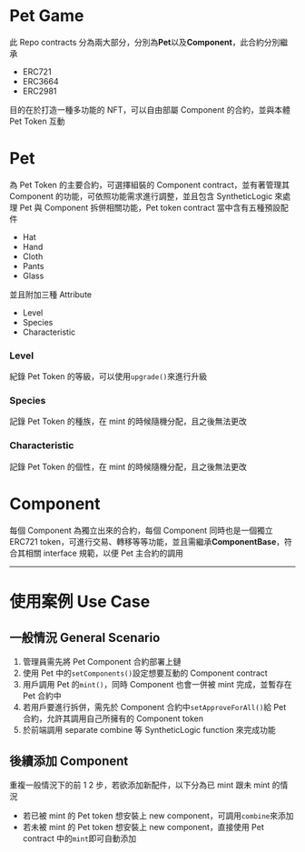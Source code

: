 # Pet Game

此 Repo contracts 分為兩大部分，分別為**Pet**以及**Component**，此合約分別繼承

- ERC721
- ERC3664
- ERC2981

目的在於打造一種多功能的 NFT，可以自由部屬 Component 的合約，並與本體 Pet Token 互動

# Pet

為 Pet Token 的主要合約，可選擇組裝的 Component contract，並有著管理其 Component 的功能，可依照功能需求進行調整，並且包含 SyntheticLogic 來處理 Pet 與 Component 拆併相關功能，Pet token contract 當中含有五種預設配件

- Hat
- Hand
- Cloth
- Pants
- Glass

並且附加三種 Attribute

- Level
- Species
- Characteristic

### Level

紀錄 Pet Token 的等級，可以使用`upgrade()`來進行升級

### Species

記錄 Pet Token 的種族，在 mint 的時候隨機分配，且之後無法更改

### Characteristic

記錄 Pet Token 的個性，在 mint 的時候隨機分配，且之後無法更改

# Component

每個 Component 為獨立出來的合約，每個 Component 同時也是一個獨立 ERC721 token，可進行交易、轉移等等功能，並且需繼承**ComponentBase**，符合其相關 interface 規範，以便 Pet 主合約的調用

---

# 使用案例 Use Case

## 一般情況 General Scenario

1. 管理員需先將 Pet Component 合約部署上鏈
2. 使用 Pet 中的`setComponents()`設定想要互動的 Component contract
3. 用戶調用 Pet 的`mint()`，同時 Component 也會一併被 mint 完成，並暫存在 Pet 合約中
4. 若用戶要進行拆併，需先於 Component 合約中`setApproveForAll()`給 Pet 合約，允許其調用自己所擁有的 Component token
5. 於前端調用 separate combine 等 SyntheticLogic function 來完成功能

## 後續添加 Component

重複一般情況下的前 1 2 步，若欲添加新配件，以下分為已 mint 跟未 mint 的情況

- 若已被 mint 的 Pet token 想安裝上 new component，可調用`combine`來添加
- 若未被 mint 的 Pet token 想安裝上 new component，直接使用 Pet contract 中的`mint`即可自動添加
